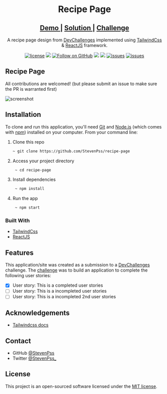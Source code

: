 <h1 align="center">Recipe Page</h1>

<div align="center">

<h2>
   <a href="https://recipe-page-devchallenge.web.app/">
   Demo
   </a>
   <span> | </span>
   <a href="https://devchallenges.io/solutions/RZAUFQD7n5Oq92THecF3">
   Solution
   </a>
   <span> | </span>
   <a href="https://devchallenges.io/challenges/OEKdUZ6xs0h99C38XVht">
   Challenge
   </a>
</h2>

A recipe page design from [DevChallenges](https://devchallenges.io/) implemented using [TailwindCss](https://tailwindcss.com/) & [ReactJS](https://reactjs.org/) framework.


[![license](https://img.shields.io/badge/license-MIT-blue.svg)](https://github.com/StevenPss/recipe-page/blob/main/LICENSE)
<img src="https://img.shields.io/badge/developed%20by-StevenPss-blue.svg">
[![Follow on GitHub](https://img.shields.io/github/followers/StevenPss?label=Follow&style=social)](https://github.com/StevenPss)
<img src="https://img.shields.io/github/stars/StevenPss/recipe-page.svg?style=flat">
<img src="https://img.shields.io/github/languages/top/StevenPss/recipe-page.svg"/>
[![issues](https://img.shields.io/github/issues/StevenPss/blog.svg)](https://github.com/StevenPss/recipe-page/issues)
[![issues](https://img.shields.io/badge/PRs-welcome-brightgreen.svg?style=flat)](https://github.com/StevenPss/recipe-page/pulls)

</p>

</div>


## Recipe Page

All contributions are welcomed! (but please submit an issue to make sure the PR is warranted first)


![screenshot](https://user-images.githubusercontent.com/16707738/92399059-5716eb00-f132-11ea-8b14-bcacdc8ec97b.png)

## Installation

To clone and run this application, you'll need [Git](https://git-scm.com) and [Node.js](https://nodejs.org/en/download/) (which comes with [npm](http://npmjs.com)) installed on your computer. From your command line:

1. Clone this repo
    ```zsh
    ~ git clone https://github.com/StevenPss/recipe-page
    ```
2. Access your project directory 
   ```zsh
    ~ cd recipe-page
   ```
3. Install dependencies
   ```zsh
    ~ npm install
   ```
4. Run the app
   ```zsh
    ~ npm start
   ```


### Built With

<!-- This section should list any major frameworks that you built your project using. Here are a few examples.-->

- [TailwindCss](https://tailwindcss.com/)
- [ReactJS](https://reactjs.org/)

## Features

<!-- List the features of your application or follow the template. Don't share the figma file here :) -->

This application/site was created as a submission to a [DevChallenges](https://devchallenges.io/challenges) challenge. The [challenge](https://devchallenges.io/challenges/OEKdUZ6xs0h99C38XVht) was to build an application to complete the following user stories:

- [x] User story: This is a completed user stories
- [ ] User story: This is a incompleted user stories
- [ ] User story: This is a incompleted 2nd user stories

## Acknowledgements

<!-- This section should list any articles or add-ons/plugins that helps you to complete the project. This is optional but it will help you in the future. For exmpale -->

- [Tailwindcss docs](https://tailwindcss.com/docs)

## Contact

- GitHub [@StevenPss](https://github.com/StevenPss)
- Twitter [@StevenPss_](https://twitter.com/StevenPss_)

## License

This project is an open-sourced software licensed under the [MIT license](https://github.com/StevenPss/recipe-page/blob/main/LICENSE).